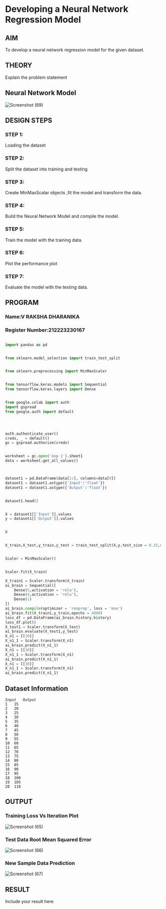 # Developing a Neural Network Regression Model

## AIM

To develop a neural network regression model for the given dataset.

## THEORY

Explain the problem statement

## Neural Network Model
![Screenshot (69)](https://github.com/rakshadharanika/basic-nn-model/assets/149348380/d4623612-9b2d-41a9-8287-82043adf3545)



## DESIGN STEPS

### STEP 1:

Loading the dataset

### STEP 2:

Split the dataset into training and testing

### STEP 3:

Create MinMaxScalar objects ,fit the model and transform the data.

### STEP 4:

Build the Neural Network Model and compile the model.

### STEP 5:

Train the model with the training data.

### STEP 6:

Plot the performance plot

### STEP 7:

Evaluate the model with the testing data.

## PROGRAM
### Name:V RAKSHA DHARANIKA
### Register Number:212223230167
```python

import pandas as pd


from sklearn.model_selection import train_test_split


from sklearn.preprocessing import MinMaxScaler


from tensorflow.keras.models import Sequential
from tensorflow.keras.layers import Dense


from google.colab import auth
import gspread
from google.auth import default




auth.authenticate_user()
creds, _ = default()
gc = gspread.authorize(creds)


worksheet = gc.open('exp 1').sheet1
data = worksheet.get_all_values()



dataset1 = pd.DataFrame(data[1:], columns=data[0])
dataset1 = dataset1.astype({'Input':'float'})
dataset1 = dataset1.astype({'Output':'float'})


dataset1.head()


X = dataset1[['Input']].values
y = dataset1[['Output']].values


X


X_train,X_test,y_train,y_test = train_test_split(X,y,test_size = 0.33,random_state = 33)


Scaler = MinMaxScaler()


Scaler.fit(X_train)

X_train1 = Scaler.transform(X_train)
ai_brain = Sequential([
    Dense(5,activation = 'relu'),
    Dense(4,activation = 'relu'),
    Dense(1)
])
ai_brain.compile(optimizer = 'rmsprop', loss = 'mse')
ai_brain.fit(X_train1,y_train,epochs = 4000)
loss_df = pd.DataFrame(ai_brain.history.history)
loss_df.plot()
X_test1 = Scaler.transform(X_test)
ai_brain.evaluate(X_test1,y_test)
X_n1 = [[10]]
X_n1_1 = Scaler.transform(X_n1)
ai_brain.predict(X_n1_1)
X_n1 = [[30]]
X_n1_1 = Scaler.transform(X_n1)
ai_brain.predict(X_n1_1)
X_n1 = [[30]]
X_n1_1 = Scaler.transform(X_n1)
ai_brain.predict(X_n1_1)
```
## Dataset Information
```
Input	Output
1	15
2	20
3	25
4	30
5	35
6	40
7	45
8	50
9	55
10	60
11	65
12	70
13	75
14	80
15	85
16	90
17	95
18	100
19	105
20	110

```
## OUTPUT

### Training Loss Vs Iteration Plot

![Screenshot (65)](https://github.com/rakshadharanika/basic-nn-model/assets/149348380/7b23e7a7-993b-4134-90e1-46543653efcb)


### Test Data Root Mean Squared Error

![Screenshot (66)](https://github.com/rakshadharanika/basic-nn-model/assets/149348380/01e98642-42ba-49c9-bdb2-56518d4c75b3)


### New Sample Data Prediction

![Screenshot (67)](https://github.com/rakshadharanika/basic-nn-model/assets/149348380/a5b948f7-8e9a-4118-a899-3531f1019581)


## RESULT

Include your result here
